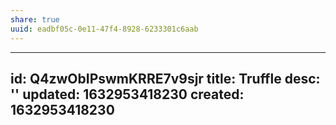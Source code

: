 ```yaml
---
share: true
uuid: eadbf05c-0e11-47f4-8928-6233301c6aab
---
```

---
id: Q4zwObIPswmKRRE7v9sjr
title: Truffle
desc: ''
updated: 1632953418230
created: 1632953418230
---

